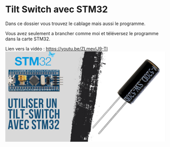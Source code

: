 # Tilt Switch avec STM32
Dans ce dossier vous trouvez le cablage mais aussi le programme.

Vous avez seulement a brancher comme moi et téléversez le programme dans la carte STM32.

Lien vers la vidéo : https://youtu.be/ZLmevIJ9-TI
![alt text](https://github.com/electrocodeur/tilt_switch_stm32/blob/main/mini_stm(1).png?raw=true)
